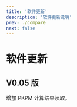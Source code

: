 ```yaml
---
title: '软件更新'
description: '软件更新说明'
prev: ./compare
next: false
---
```


# 软件更新

## V0.05 版

增加 PKPM 计算结果读取。
